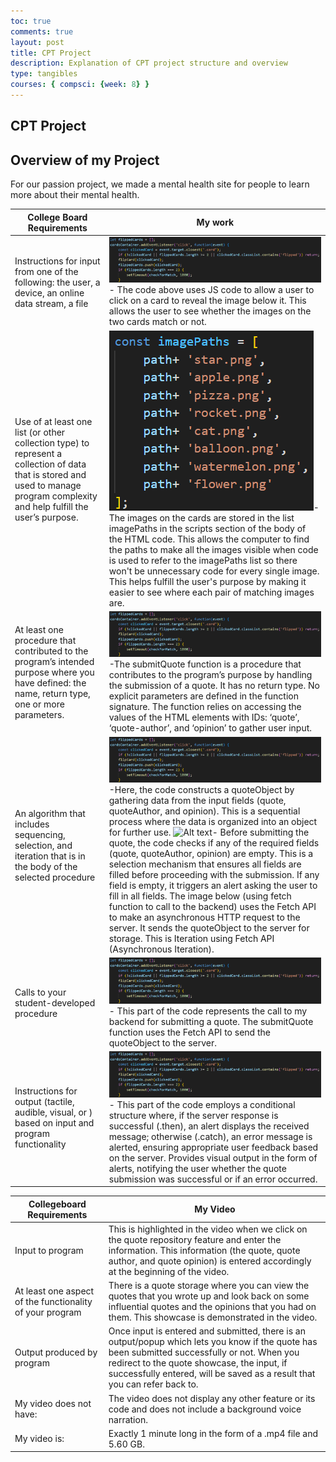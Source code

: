 ```yaml
---
toc: true
comments: true
layout: post
title: CPT Project
description: Explanation of CPT project structure and overview
type: tangibles
courses: { compsci: {week: 8} }
---
```

## CPT Project

## Overview of my Project

For our passion project, we made a mental health site for people to learn more about their mental health. 

<table>
  <thead>
    <tr>
      <th>College Board Requirements</th>
      <th>My work</th>
    </tr>
  </thead>
  <tbody>
    <tr>
      <td>Instructions for input from one of the following: the user, a device, an online data stream, a file</td>
      <td><img src="Screenshot (197).png"/> - The code above uses JS code to allow a user to click on a card to reveal the image below it. This allows the user to see whether the images on the two cards match or not.</td>
    </tr>
    <tr>
      <td>Use of at least one list (or other collection type) to represent a collection of data that is stored and used to manage program complexity and help fulfill the user’s purpose.</td>
      <td><img src="Screenshot (198).png" alt="Alt text" />- The images on the cards are stored in the list imagePaths in the scripts section of the body of the HTML code. This allows the computer to find the paths to make all the images visible when code is used to refer to the imagePaths list so there won't be unnecessary code for every single image. This helps fulfill the user's purpose by making it easier to see where each pair of matching images are.</td>
    </tr>
    <tr>
      <td>At least one procedure that contributed to the program’s intended purpose where you have defined: the name, return type, one or more parameters.</td>
      <td><img src="Screenshot (197).png" alt="Alt text" />-The submitQuote function is a procedure that contributes to the program’s purpose by handling the submission of a quote. It has no return type. No explicit parameters are defined in the function signature. The function relies on accessing the values of the HTML elements with IDs: ‘quote’, ‘quote-author’, and ‘opinion’ to gather user input.</td>
    </tr>
    <tr>
      <td>An algorithm that includes sequencing, selection, and iteration that is in the body of the selected procedure</td>
      <td><img src="Screenshot (197).png" alt="Alt text" /> -Here, the code constructs a quoteObject by gathering data from the input fields (quote, quoteAuthor, and opinion). This is a sequential process where the data is organized into an object for further use. <img src="/pb2csp/images/blog5.png" alt="Alt text" />- Before submitting the quote, the code checks if any of the required fields (quote, quoteAuthor, opinion) are empty. This is a selection mechanism that ensures all fields are filled before proceeding with the submission. If any field is empty, it triggers an alert asking the user to fill in all fields. The image below (using fetch function to call to the backend) uses the Fetch API to make an asynchronous HTTP request to the server. It sends the quoteObject to the server for storage. This is Iteration using Fetch API (Asynchronous Iteration).</td>
    </tr>
    <tr>
      <td>Calls to your student-developed procedure</td>
      <td><img src="Screenshot (197).png" alt="Alt text" />- This part of the code represents the call to my backend for submitting a quote. The submitQuote function uses the Fetch API to send the quoteObject to the server.</td>
    </tr>
    <tr>
      <td>Instructions for output (tactile, audible, visual, or ) based on input and program functionality</td>
      <td><img src="Screenshot (197).png" alt="Alt text" /> - This part of the code employs a conditional structure where, if the server response is successful (.then), an alert displays the received message; otherwise (.catch), an error message is alerted, ensuring appropriate user feedback based on the server. Provides visual output in the form of alerts, notifying the user whether the quote submission was successful or if an error occurred.</td>
    </tr>
  </tbody>
</table>

<table>
  <thead>
    <tr>
      <th>Collegeboard Requirements</th>
      <th>My Video</th>
    </tr>
  </thead>
  <tbody>
    <tr>
      <td>Input to program</td>
      <td>This is highlighted in the video when we click on the quote repository feature and enter the information. This information (the quote, quote author, and quote opinion) is entered accordingly at the beginning of the video.</td>
    </tr>
    <tr>
      <td>At least one aspect of the functionality of your program</td>
      <td>There is a quote storage where you can view the quotes that you wrote up and look back on some influential quotes and the opinions that you had on them. This showcase is demonstrated in the video.</td>
    </tr>
    <tr>
      <td>Output produced by program</td>
      <td>Once input is entered and submitted, there is an output/popup which lets you know if the quote has been submitted successfully or not. When you redirect to the quote showcase, the input, if successfully entered, will be saved as a result that you can refer back to.</td>
    </tr>
    <tr>
      <td>My video does not have:</td>
      <td>The video does not display any other feature or its code and does not include a background voice narration.</td>
    </tr>
    <tr>
      <td>My video is:</td>
      <td>Exactly 1 minute long in the form of a .mp4 file and 5.60 GB.</td>
    </tr>
  </tbody>
</table>